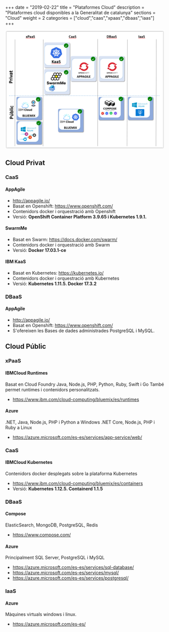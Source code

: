 +++
date        = "2019-02-22"
title       = "Plataformes Cloud"
description = "Plataformes cloud disponibles a la Generalitat de catalunya"
sections    = "Cloud"
weight      = 2
categories  = ["cloud","caas","xpaas","dbaas","iaas"]
+++

![Plataformes cloud](/related/cloud/catalegCloud.png)

## Cloud Privat

### CaaS

#### AppAgile

- http://appagile.io/
- Basat en Openshift: https://www.openshift.com/
- Contenidors docker i orquestració amb Openshift
- Versió:  **OpenShift Container Platform 3.9.65 i Kubernetes 1.9.1.** 

#### SwarmMe

- Basat en Swarm: https://docs.docker.com/swarm/
- Contenidors docker i orquestració amb Swarm
- Versió: **Docker 17.03.1-ce**

#### IBM KaaS

- Basat en Kubernetes: https://kubernetes.io/
- Contenidors docker i orquestració amb Kubernetes
- Versió: **Kubernetes 1.11.5. Docker 17.3.2**

### DBaaS

#### AppAgile

- http://appagile.io/
- Basat en Openshift: https://www.openshift.com/
- S'ofereixen les Bases de dades administrades PostgreSQL i MySQL.


## Cloud Públic

### xPaaS

#### IBMCloud Runtimes

Basat en Cloud Foundry
Java, Node.js, PHP, Python, Ruby, Swift i Go
També permet runtimes i contenidors personalitzats.

- https://www.ibm.com/cloud-computing/bluemix/es/runtimes

#### Azure

.NET, Java, Node.js, PHP i Python a Windows
.NET Core, Node.js, PHP i Ruby a Linux

- https://azure.microsoft.com/es-es/services/app-service/web/

### CaaS

#### IBMCloud Kubernetes

Contenidors docker desplegats sobre la plataforma Kubernetes

- https://www.ibm.com/cloud-computing/bluemix/es/containers
- Versió: **Kubernetes 1.12.5. Containerd 1.1.5**

### DBaaS

#### Compose

ElasticSearch, MongoDB, PostgreSQL, Redis

- https://www.compose.com/

#### Azure

Principalment SQL Server, PostgreSQL i MySQL

- https://azure.microsoft.com/es-es/services/sql-database/
- https://azure.microsoft.com/es-es/services/mysql/
- https://azure.microsoft.com/es-es/services/postgresql/

### IaaS

#### Azure

Màquines virtuals windows i linux.

- https://azure.microsoft.com/es-es/
